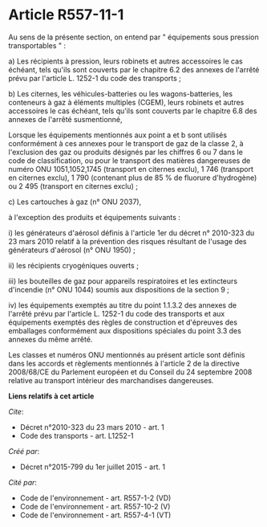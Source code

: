 # Article R557-11-1

Au sens de la présente section, on entend par " équipements sous pression transportables " :

a) Les récipients à pression, leurs robinets et autres accessoires le cas échéant, tels qu'ils sont couverts par le chapitre
6.2 des annexes de l'arrêté prévu par l'article L. 1252-1 du code des transports ;

b) Les citernes, les véhicules-batteries ou les wagons-batteries, les conteneurs à gaz à éléments multiples (CGEM), leurs
robinets et autres accessoires le cas échéant, tels qu'ils sont couverts par le chapitre 6.8 des annexes de l'arrêté
susmentionné,

Lorsque les équipements mentionnés aux point a et b sont utilisés conformément à ces annexes pour le transport de gaz de la
classe 2, à l'exclusion des gaz ou produits désignés par les chiffres 6 ou 7 dans le code de classification, ou pour le
transport des matières dangereuses de numéro ONU 1051,1052,1745 (transport en citernes exclu), 1 746 (transport en citernes
exclu), 1 790 (contenant plus de 85 % de fluorure d'hydrogène) ou 2 495 (transport en citernes exclu) ;

c) Les cartouches à gaz (n° ONU 2037),

à l'exception des produits et équipements suivants :

i) les générateurs d'aérosol définis à l'article 1er du décret n° 2010-323 du 23 mars 2010 relatif à la prévention des
risques résultant de l'usage des générateurs d'aérosol (n° ONU 1950) ;

ii) les récipients cryogéniques ouverts ;

iii) les bouteilles de gaz pour appareils respiratoires et les extincteurs d'incendie (n° ONU 1044) soumis aux dispositions
de la section 9 ;

iv) les équipements exemptés au titre du point 1.1.3.2 des annexes de l'arrêté prévu par l'article L. 1252-1 du code des
transports et aux équipements exemptés des règles de construction et d'épreuves des emballages conformément aux dispositions
spéciales du point 3.3 des annexes du même arrêté.

Les classes et numéros ONU mentionnés au présent article sont définis dans les accords et règlements mentionnés à l'article 2
de la directive 2008/68/CE du Parlement européen et du Conseil du 24 septembre 2008 relative au transport intérieur des
marchandises dangereuses.

**Liens relatifs à cet article**

_Cite_:

  - Décret n°2010-323 du 23 mars 2010 - art. 1
  - Code des transports - art. L1252-1

_Créé par_:

  - Décret n°2015-799 du 1er juillet 2015 - art. 1

_Cité par_:

  - Code de l'environnement - art. R557-1-2 (VD)
  - Code de l'environnement - art. R557-10-2 (V)
  - Code de l'environnement - art. R557-4-1 (VT)
